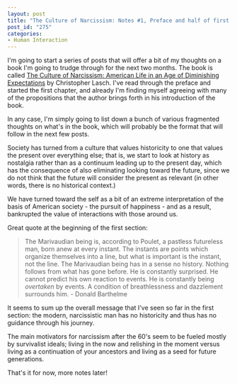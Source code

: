 ```yaml
--- 
layout: post
title: "The Culture of Narcissism: Notes #1, Preface and half of first section"
post_id: "275"
categories:
- Human Interaction
---
```

I'm going to start a series of posts that will offer a bit of my thoughts on a book I'm going to trudge through for the next two months.  The book is called <u>The Culture of Narcissism: American Life in an Age of Diminishing Expectations</u> by Christopher Lasch.  I've read through the preface and started the first chapter, and already I'm finding myself agreeing with many of the propositions that the author brings forth in his introduction of the book.

In any case, I'm simply going to list down a bunch of various fragmented thoughts on what's in the book, which will probably be the format that will follow in the next few posts.

Society has turned from a culture that values historicity to one that values the present over everything else; that is, we start to look at history as nostalgia rather than as a continuum leading up to the present day, which has the consequence of also eliminating looking toward the future, since we do not think that the future will consider the present as relevant (in other words, there is no historical context.)

We have turned toward the self as a bit of an extreme interpretation of the basis of American society - the pursuit of happiness - and as a result, bankrupted the value of interactions with those around us.

Great quote at the beginning of the first section:

<blockquote>The Marivaudian being is, according to Poulet, a pastless futureless man, born anew at every instant.  The instants are points which organize themselves into a line, but what is important is the instant, not the line.  The Marivaudian being has in a sense no history.  Nothing follows from what has gone before.  He is constantly surprised.  He cannot predict his own reaction to events.  He is constantly being <i>overtaken</i> by events.  A condition of breathlessness and dazzlement surrounds him.
- Donald Barthelme</blockquote>

It seems to sum up the overall message that I've seen so far in the first section: the modern, narcissistic man has no historicity and thus has no guidance through his journey.

The main motivators for narcissism after the 60's seem to be fueled mostly by survivalist ideals; living in the now and relishing in the moment versus living as a continuation of your ancestors and living as a seed for future generations.

That's it for now, more notes later!
